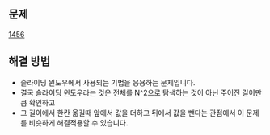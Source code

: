 ## 문제

[1456](https://leetcode.com/problems/maximum-number-of-vowels-in-a-substring-of-given-length/?envType=study-plan-v2&envId=leetcode-75)

## 해결 방법

- 슬라이딩 윈도우에서 사용되는 기법을 응용하는 문제입니다.
- 결국 슬라이딩 윈도우라는 것은 전체를 N^2으로 탐색하는 것이 아닌 주어진 길이만큼 확인하고
- 그 길이에서 한칸 옮길때 앞에서 값을 더하고 뒤에서 값을 뺀다는 관점에서 이 문제를 비슷하게 해결적용할 수 있습니다.
